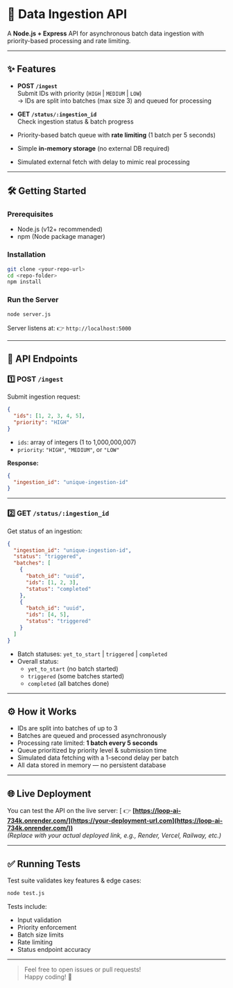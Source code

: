 # 🚀 Data Ingestion API

A **Node.js + Express** API for asynchronous batch data ingestion with priority-based processing and rate limiting.

---

## ✨ Features

- **POST `/ingest`**  
  Submit IDs with priority (`HIGH` | `MEDIUM` | `LOW`)  
  → IDs are split into batches (max size 3) and queued for processing

- **GET `/status/:ingestion_id`**  
  Check ingestion status & batch progress

- Priority-based batch queue with **rate limiting** (1 batch per 5 seconds)  
- Simple **in-memory storage** (no external DB required)  
- Simulated external fetch with delay to mimic real processing  

---

## 🛠️ Getting Started

### Prerequisites

- Node.js (v12+ recommended)  
- npm (Node package manager)

### Installation

```bash
git clone <your-repo-url>
cd <repo-folder>
npm install
```

### Run the Server

```bash
node server.js
```

Server listens at: 👉 `http://localhost:5000`

---

## 🔌 API Endpoints

### 1️⃣ POST `/ingest`

Submit ingestion request:

```json
{
  "ids": [1, 2, 3, 4, 5],
  "priority": "HIGH"
}
```

- `ids`: array of integers (1 to 1,000,000,007)  
- `priority`: `"HIGH"`, `"MEDIUM"`, or `"LOW"`

**Response:**

```json
{
  "ingestion_id": "unique-ingestion-id"
}
```

---

### 2️⃣ GET `/status/:ingestion_id`

Get status of an ingestion:

```json
{
  "ingestion_id": "unique-ingestion-id",
  "status": "triggered",
  "batches": [
    {
      "batch_id": "uuid",
      "ids": [1, 2, 3],
      "status": "completed"
    },
    {
      "batch_id": "uuid",
      "ids": [4, 5],
      "status": "triggered"
    }
  ]
}
```

- Batch statuses: `yet_to_start` | `triggered` | `completed`  
- Overall status:  
  - `yet_to_start` (no batch started)  
  - `triggered` (some batches started)  
  - `completed` (all batches done)  

---

## ⚙️ How it Works

- IDs are split into batches of up to 3  
- Batches are queued and processed asynchronously  
- Processing rate limited: **1 batch every 5 seconds**  
- Queue prioritized by priority level & submission time  
- Simulated data fetching with a 1-second delay per batch  
- All data stored in memory — no persistent database  

---

## 🌐 Live Deployment

You can test the API on the live server:
[
👉 **[https://loop-ai-734k.onrender.com/](https://your-deployment-url.com](https://loop-ai-734k.onrender.com/))**  
_(Replace with your actual deployed link, e.g., Render, Vercel, Railway, etc.)_

---

## ✅ Running Tests

Test suite validates key features & edge cases:

```bash
node test.js
```

Tests include:  
- Input validation  
- Priority enforcement  
- Batch size limits  
- Rate limiting  
- Status endpoint accuracy  

---

> Feel free to open issues or pull requests!  
> Happy coding! 🎉

